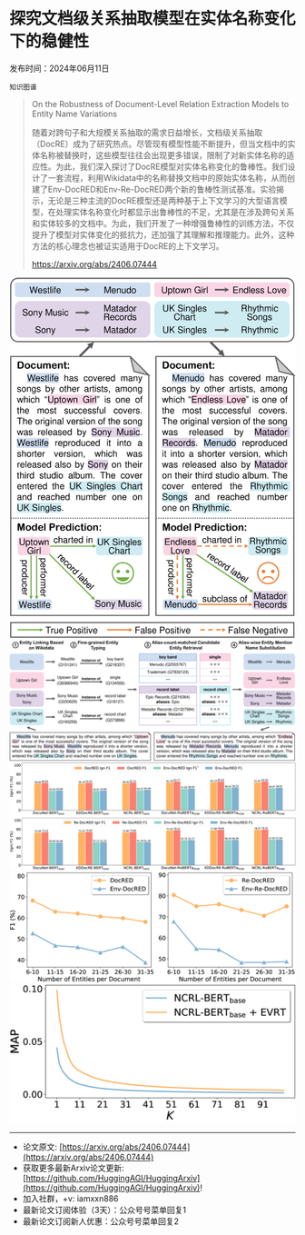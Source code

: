 # 探究文档级关系抽取模型在实体名称变化下的稳健性
发布时间：2024年06月11日

`知识图谱`
> On the Robustness of Document-Level Relation Extraction Models to Entity Name Variations
>
> 随着对跨句子和大规模关系抽取的需求日益增长，文档级关系抽取（DocRE）成为了研究热点。尽管现有模型性能不断提升，但当文档中的实体名称被替换时，这些模型往往会出现更多错误，限制了对新实体名称的适应性。为此，我们深入探讨了DocRE模型对实体名称变化的鲁棒性。我们设计了一套流程，利用Wikidata中的名称替换文档中的原始实体名称，从而创建了Env-DocRED和Env-Re-DocRED两个新的鲁棒性测试基准。实验揭示，无论是三种主流的DocRE模型还是两种基于上下文学习的大型语言模型，在处理实体名称变化时都显示出鲁棒性的不足，尤其是在涉及跨句关系和实体较多的文档中。为此，我们开发了一种增强鲁棒性的训练方法，不仅提升了模型对实体变化的抵抗力，还加强了其理解和推理能力。此外，这种方法的核心理念也被证实适用于DocRE的上下文学习。
>
> https://arxiv.org/abs/2406.07444

![](https://raw.githubusercontent.com/HuggingAGI/HuggingArxiv/main/paper_images/2406.07444/x1.png)
![](https://raw.githubusercontent.com/HuggingAGI/HuggingArxiv/main/paper_images/2406.07444/x2.png)
![](https://raw.githubusercontent.com/HuggingAGI/HuggingArxiv/main/paper_images/2406.07444/x3.png)
![](https://raw.githubusercontent.com/HuggingAGI/HuggingArxiv/main/paper_images/2406.07444/x4.png)
![](https://raw.githubusercontent.com/HuggingAGI/HuggingArxiv/main/paper_images/2406.07444/x5.png)

<hr />

- 论文原文: [https://arxiv.org/abs/2406.07444](https://arxiv.org/abs/2406.07444)
- 获取更多最新Arxiv论文更新: [https://github.com/HuggingAGI/HuggingArxiv](https://github.com/HuggingAGI/HuggingArxiv)!
- 加入社群，+v: iamxxn886
- 最新论文订阅体验（3天）：公众号号菜单回复1
- 最新论文订阅新人优惠：公众号号菜单回复2